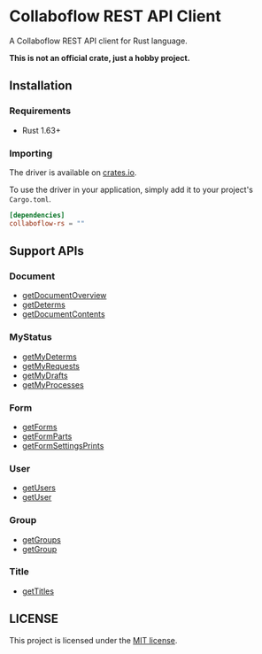 # Collaboflow REST API Client

A Collaboflow REST API client for Rust language.

**This is not an official crate, just a hobby project.**

## Installation

### Requirements

- Rust 1.63+

### Importing

The driver is available on [crates.io](https://crates.io/). 

To use the driver in your application, simply add it to your project's `Cargo.toml`.

```toml
[dependencies]
collaboflow-rs = ""
```

## Support APIs

### Document

- [getDocumentOverview](http://docs.collaboflow.com/api-docs/#/Document/getDocumentOverview)
- [getDeterms](http://docs.collaboflow.com/api-docs/#/Document/getDeterms)
- [getDocumentContents](http://docs.collaboflow.com/api-docs/#/Document/getDocumentContents)

### MyStatus

- [getMyDeterms](http://docs.collaboflow.com/api-docs/#/MyStatus/getMyDeterms)
- [getMyRequests](http://docs.collaboflow.com/api-docs/#/MyStatus/getMyRequests)
- [getMyDrafts](http://docs.collaboflow.com/api-docs/#/MyStatus/getMyDrafts)
- [getMyProcesses](http://docs.collaboflow.com/api-docs/#/MyStatus/getMyProcesses)

### Form

- [getForms](http://docs.collaboflow.com/api-docs/#/Form/getForms)
- [getFormParts](http://docs.collaboflow.com/api-docs/#/Form/getFormParts)
- [getFormSettingsPrints](http://docs.collaboflow.com/api-docs/#/Form/getFormSettingsPrints)

### User

- [getUsers](http://docs.collaboflow.com/api-docs/#/User/getUsers)
- [getUser](http://docs.collaboflow.com/api-docs/#/User/getUser)

### Group

- [getGroups](http://docs.collaboflow.com/api-docs/#/Group/getGroups)
- [getGroup](http://docs.collaboflow.com/api-docs/#/Group/getGroup)

### Title

- [getTitles](http://docs.collaboflow.com/api-docs/#/Title/getTitles)

## LICENSE

This project is licensed under the [MIT license](LICENSE).
